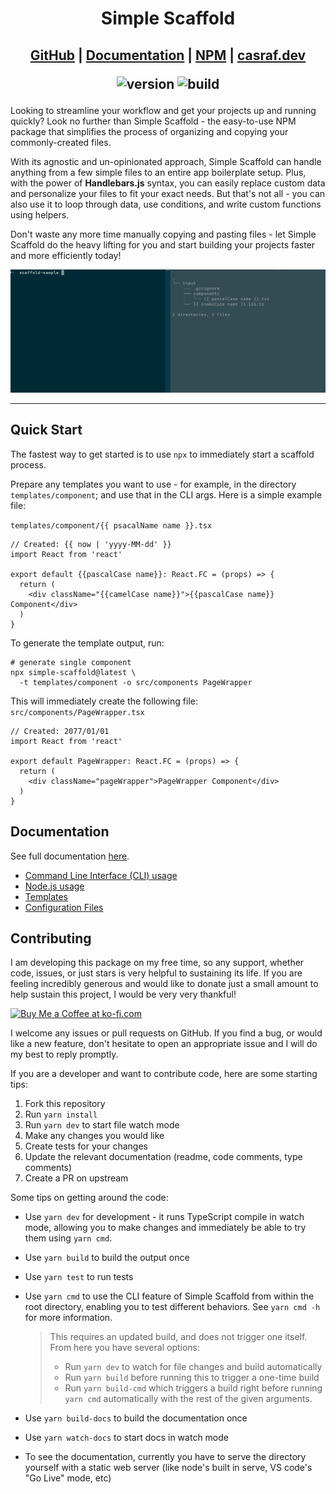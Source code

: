 <h1 align="center">Simple Scaffold</h1>

<h2 align="center">

[GitHub](https://github.com/chenasraf/simple-scaffold) |
[Documentation](https://casraf.dev/simple-scaffold) |
[NPM](https://npmjs.com/package/simple-scaffold) | [casraf.dev](https://casraf.dev)

![version](https://img.shields.io/github/package-json/v/chenasraf/simple-scaffold/master?label=version)
![build](https://img.shields.io/github/actions/workflow/status/chenasraf/simple-scaffold/release.yml?branch=master)

</h2>

Looking to streamline your workflow and get your projects up and running quickly? Look no further
than Simple Scaffold - the easy-to-use NPM package that simplifies the process of organizing and
copying your commonly-created files.

With its agnostic and un-opinionated approach, Simple Scaffold can handle anything from a few simple
files to an entire app boilerplate setup. Plus, with the power of **Handlebars.js** syntax, you can
easily replace custom data and personalize your files to fit your exact needs. But that's not all -
you can also use it to loop through data, use conditions, and write custom functions using helpers.

Don't waste any more time manually copying and pasting files - let Simple Scaffold do the heavy
lifting for you and start building your projects faster and more efficiently today!

<div align="center">

![sample animation](media/intro.gif)

</div>

---

## Quick Start

The fastest way to get started is to use `npx` to immediately start a scaffold process.

Prepare any templates you want to use - for example, in the directory `templates/component`; and use
that in the CLI args. Here is a simple example file:

`templates/component/{{ psacalName name }}.tsx`

```tsx
// Created: {{ now | 'yyyy-MM-dd' }}
import React from 'react'

export default {{pascalCase name}}: React.FC = (props) => {
  return (
    <div className="{{camelCase name}}">{{pascalCase name}} Component</div>
  )
}
```

To generate the template output, run:

```shell
# generate single component
npx simple-scaffold@latest \
  -t templates/component -o src/components PageWrapper
```

This will immediately create the following file: `src/components/PageWrapper.tsx`

```tsx
// Created: 2077/01/01
import React from 'react'

export default PageWrapper: React.FC = (props) => {
  return (
    <div className="pageWrapper">PageWrapper Component</div>
  )
}
```

## Documentation

See full documentation [here](https://casraf.dev/simple-scaffold).

- [Command Line Interface (CLI) usage](/docs/cli.md)
- [Node.js usage](/docs/node.md)
- [Templates](/docs/templates.md)
- [Configuration Files](/docs/configuration_files.md)

## Contributing

I am developing this package on my free time, so any support, whether code, issues, or just stars is
very helpful to sustaining its life. If you are feeling incredibly generous and would like to donate
just a small amount to help sustain this project, I would be very very thankful!

<a href='https://ko-fi.com/casraf' target='_blank'>
  <img height='36' style='border:0px;height:36px;'
    src='https://cdn.ko-fi.com/cdn/kofi1.png?v=3'
    alt='Buy Me a Coffee at ko-fi.com' />
</a>

I welcome any issues or pull requests on GitHub. If you find a bug, or would like a new feature,
don't hesitate to open an appropriate issue and I will do my best to reply promptly.

If you are a developer and want to contribute code, here are some starting tips:

1. Fork this repository
2. Run `yarn install`
3. Run `yarn dev` to start file watch mode
4. Make any changes you would like
5. Create tests for your changes
6. Update the relevant documentation (readme, code comments, type comments)
7. Create a PR on upstream

Some tips on getting around the code:

- Use `yarn dev` for development - it runs TypeScript compile in watch mode, allowing you to make
  changes and immediately be able to try them using `yarn cmd`.
- Use `yarn build` to build the output once
- Use `yarn test` to run tests
- Use `yarn cmd` to use the CLI feature of Simple Scaffold from within the root directory, enabling
  you to test different behaviors. See `yarn cmd -h` for more information.

  > This requires an updated build, and does not trigger one itself. From here you have several
  > options:
  >
  > - Run `yarn dev` to watch for file changes and build automatically
  > - Run `yarn build` before running this to trigger a one-time build
  > - Run `yarn build-cmd` which triggers a build right before running `yarn cmd` automatically with
  >   the rest of the given arguments.

- Use `yarn build-docs` to build the documentation once
- Use `yarn watch-docs` to start docs in watch mode
- To see the documentation, currently you have to serve the directory yourself with a static web
  server (like node's built in serve, VS code's "Go Live" mode, etc)
